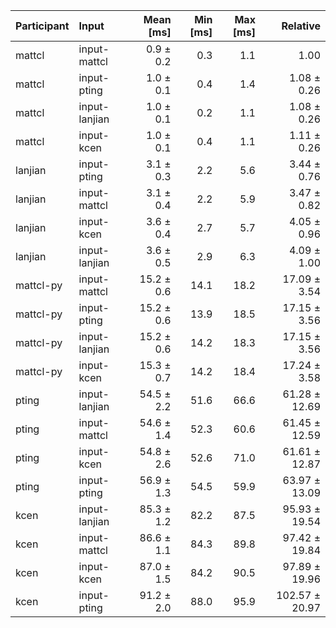 | Participant | Input | Mean [ms] | Min [ms] | Max [ms] | Relative |
|:---|:---|---:|---:|---:|---:|
| mattcl | input-mattcl | 0.9 ± 0.2 | 0.3 | 1.1 | 1.00 |
| mattcl | input-pting | 1.0 ± 0.1 | 0.4 | 1.4 | 1.08 ± 0.26 |
| mattcl | input-lanjian | 1.0 ± 0.1 | 0.2 | 1.1 | 1.08 ± 0.26 |
| mattcl | input-kcen | 1.0 ± 0.1 | 0.4 | 1.1 | 1.11 ± 0.26 |
| lanjian | input-pting | 3.1 ± 0.3 | 2.2 | 5.6 | 3.44 ± 0.76 |
| lanjian | input-mattcl | 3.1 ± 0.4 | 2.2 | 5.9 | 3.47 ± 0.82 |
| lanjian | input-kcen | 3.6 ± 0.4 | 2.7 | 5.7 | 4.05 ± 0.96 |
| lanjian | input-lanjian | 3.6 ± 0.5 | 2.9 | 6.3 | 4.09 ± 1.00 |
| mattcl-py | input-mattcl | 15.2 ± 0.6 | 14.1 | 18.2 | 17.09 ± 3.54 |
| mattcl-py | input-pting | 15.2 ± 0.6 | 13.9 | 18.5 | 17.15 ± 3.56 |
| mattcl-py | input-lanjian | 15.2 ± 0.6 | 14.2 | 18.3 | 17.15 ± 3.56 |
| mattcl-py | input-kcen | 15.3 ± 0.7 | 14.2 | 18.4 | 17.24 ± 3.58 |
| pting | input-lanjian | 54.5 ± 2.2 | 51.6 | 66.6 | 61.28 ± 12.69 |
| pting | input-mattcl | 54.6 ± 1.4 | 52.3 | 60.6 | 61.45 ± 12.59 |
| pting | input-kcen | 54.8 ± 2.6 | 52.6 | 71.0 | 61.61 ± 12.87 |
| pting | input-pting | 56.9 ± 1.3 | 54.5 | 59.9 | 63.97 ± 13.09 |
| kcen | input-lanjian | 85.3 ± 1.2 | 82.2 | 87.5 | 95.93 ± 19.54 |
| kcen | input-mattcl | 86.6 ± 1.1 | 84.3 | 89.8 | 97.42 ± 19.84 |
| kcen | input-kcen | 87.0 ± 1.5 | 84.2 | 90.5 | 97.89 ± 19.96 |
| kcen | input-pting | 91.2 ± 2.0 | 88.0 | 95.9 | 102.57 ± 20.97 |
